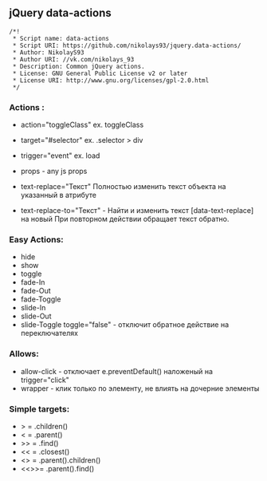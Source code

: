 ## jQuery data-actions
```
/*!
 * Script name: data-actions
 * Script URI: https://github.com/nikolays93/jquery.data-actions/
 * Author: NikolayS93
 * Author URI: //vk.com/nikolays_93
 * Description: Common jQuery actions.
 * License: GNU General Public License v2 or later
 * License URI: http://www.gnu.org/licenses/gpl-2.0.html
 */
```

### Actions : ###
- action="toggleClass" ex. toggleClass
- target="#selector" ex. .selector > div
- trigger="event" ex. load
- props - any js props

- text-replace="Текст" Полностью изменить текст объекта на указанный в атрибуте
- text-replace-to="Текст" - Найти и изменить текст [data-text-replace] на новый
При повторном действии обращает текст обратно.

### Easy Actions: ###
- hide
- show
- toggle
- fade-In
- fade-Out
- fade-Toggle
- slide-In
- slide-Out
- slide-Toggle
toggle="false" - отключит обратное действие на переключателях

### Allows: ###
- allow-click - отключает e.preventDefault() наложеный на trigger="click"
- wrapper - клик только по элементу, не влиять на дочерние элементы

### Simple targets: ###
* \>  = .children()
* <   = .parent()
* \>> = .find()
* <<  = .closest()
* <>  = .parent().children()
* <<>>= .parent().find()
